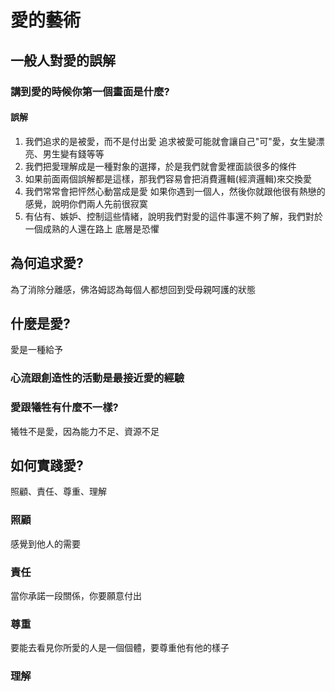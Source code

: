 # 愛的藝術
## 一般人對愛的誤解
### 講到愛的時候你第一個畫面是什麼?
#### 誤解
1. 我們追求的是被愛，而不是付出愛
追求被愛可能就會讓自己"可"愛，女生變漂亮、男生變有錢等等
2. 我們把愛理解成是一種對象的選擇，於是我們就會愛裡面談很多的條件
3. 如果前面兩個誤解都是這樣，那我們容易會把消費邏輯(經濟邏輯)來交換愛
4. 我們常常會把怦然心動當成是愛
如果你遇到一個人，然後你就跟他很有熱戀的感覺，說明你們兩人先前很寂寞
5. 有佔有、嫉妒、控制這些情緒，說明我們對愛的這件事還不夠了解，我們對於一個成熟的人還在路上
底層是恐懼

## 為何追求愛?
為了消除分離感，佛洛姆認為每個人都想回到受母親呵護的狀態

## 什麼是愛?
愛是一種給予
### 心流跟創造性的活動是最接近愛的經驗
### 愛跟犧牲有什麼不一樣?
犧牲不是愛，因為能力不足、資源不足
## 如何實踐愛?
照顧、責任、尊重、理解
### 照顧
感覺到他人的需要
### 責任
當你承諾一段關係，你要願意付出
### 尊重
要能去看見你所愛的人是一個個體，要尊重他有他的樣子
### 理解





